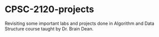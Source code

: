 # CPSC-2120-projects

Revisiting some important labs and projects done in Algorithm and Data Structure course taught by Dr. Brain Dean.
